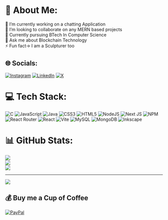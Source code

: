 # 💫 About Me:
🔭 I’m currently working on a chatting Application<br>👯 I’m looking to collaborate on any MERN based projects <br>🌱 Currently pursuing BTech In Computer Science <br>💬 Ask me about Blockchain Technology<br>⚡ Fun fact-> I am a Sculpturer too


## 🌐 Socials:
[![Instagram](https://img.shields.io/badge/Instagram-%23E4405F.svg?logo=Instagram&logoColor=white)](https://instagram.com/amanadhikari49) [![LinkedIn](https://img.shields.io/badge/LinkedIn-%230077B5.svg?logo=linkedin&logoColor=white)](https://linkedin.com/in/amanadhikari) [![X](https://img.shields.io/badge/X-black.svg?logo=X&logoColor=white)](https://x.com/amanadhikari49) 

# 💻 Tech Stack:
![C](https://img.shields.io/badge/c-%2300599C.svg?style=for-the-badge&logo=c&logoColor=white) ![JavaScript](https://img.shields.io/badge/javascript-%23323330.svg?style=for-the-badge&logo=javascript&logoColor=%23F7DF1E) ![Java](https://img.shields.io/badge/java-%23ED8B00.svg?style=for-the-badge&logo=openjdk&logoColor=white) ![CSS3](https://img.shields.io/badge/css3-%231572B6.svg?style=for-the-badge&logo=css3&logoColor=white) ![HTML5](https://img.shields.io/badge/html5-%23E34F26.svg?style=for-the-badge&logo=html5&logoColor=white) ![NodeJS](https://img.shields.io/badge/node.js-6DA55F?style=for-the-badge&logo=node.js&logoColor=white) ![Next JS](https://img.shields.io/badge/Next-black?style=for-the-badge&logo=next.js&logoColor=white) ![NPM](https://img.shields.io/badge/NPM-%23CB3837.svg?style=for-the-badge&logo=npm&logoColor=white) ![React Router](https://img.shields.io/badge/React_Router-CA4245?style=for-the-badge&logo=react-router&logoColor=white) ![React](https://img.shields.io/badge/react-%2320232a.svg?style=for-the-badge&logo=react&logoColor=%2361DAFB) ![Vite](https://img.shields.io/badge/vite-%23646CFF.svg?style=for-the-badge&logo=vite&logoColor=white) ![MySQL](https://img.shields.io/badge/mysql-%2300000f.svg?style=for-the-badge&logo=mysql&logoColor=white) ![MongoDB](https://img.shields.io/badge/MongoDB-%234ea94b.svg?style=for-the-badge&logo=mongodb&logoColor=white) ![Inkscape](https://img.shields.io/badge/Inkscape-e0e0e0?style=for-the-badge&logo=inkscape&logoColor=080A13)

# 📊 GitHub Stats:
![](https://github-readme-stats.vercel.app/api?username=Scharfcsh&theme=gruvbox&hide_border=true&include_all_commits=true&count_private=true)<br/>
![](https://github-readme-streak-stats.herokuapp.com/?user=Scharfcsh&theme=gruvbox&hide_border=true)<br/>
![](https://github-readme-stats.vercel.app/api/top-langs/?username=Scharfcsh&theme=gruvbox&hide_border=true&include_all_commits=true&count_private=true&layout=compact)

---
[![](https://visitcount.itsvg.in/api?id=Scharfcsh&icon=2&color=11)](https://visitcount.itsvg.in)

  ## 💰 Buy me a Cup of Coffee
  [![PayPal](https://img.shields.io/badge/PayPal-00457C?style=for-the-badge&logo=paypal&logoColor=white)](https://paypal.me/AdhikariAman) 

  
